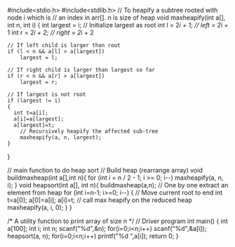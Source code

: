 #include<stdio.h>
#include<stdlib.h>
// To heapify a subtree rooted with node i which is
// an index in arr[]. n is size of heap
void maxheapify(int a[], int n, int i)
{
	int largest = i; // Initialize largest as root
	int l = 2*i + 1; // left = 2*i + 1
	int r = 2*i + 2; // right = 2*i + 2

	// If left child is larger than root
	if (l < n && a[l] > a[largest])
		largest = l;

	// If right child is larger than largest so far
	if (r < n && a[r] > a[largest])
		largest = r;

	// If largest is not root
	if (largest != i)
	{
	  int t=a[i];
	  a[i]=a[largest];
	  a[largest]=t;
		// Recursively heapify the affected sub-tree
		maxheapify(a, n, largest);
	}
}

// main function to do heap sort
	// Build heap (rearrange array)
    void 	buildmaxheap(int a[],int n){
	for (int i = n / 2 - 1; i >= 0; i--)
		maxheapify(a, n, i);
	}
	void heapsort(int a[], int n){
    buildmaxheap(a,n);
	// One by one extract an element from heap
	for (int i=n-1; i>=0; i--)
	{
		// Move current root to end
		int t=a[0];
		a[0]=a[i];
		a[i]=t;
		// call max heapify on the reduced heap
		maxheapify(a, i, 0);
	}
}

/* A utility function to print array of size n */
// Driver program
int main()
{
	int a[100];
	int i;
	int n;
	scanf("%d",&n);
	for(i=0;i<n;i++)
	scanf("%d",&a[i]);
	heapsort(a, n);
	for(i=0;i<n;i++)
	printf("%d ",a[i]);
	return 0;
}
